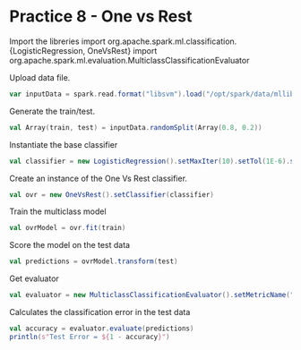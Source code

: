 # Practice 8 - One vs Rest

Import the libreries
import org.apache.spark.ml.classification.{LogisticRegression, OneVsRest}
import org.apache.spark.ml.evaluation.MulticlassClassificationEvaluator

Upload data file.
```scala
var inputData = spark.read.format("libsvm").load("/opt/spark/data/mllib/sample_multiclass_classification_data.txt")
```
Generate the train/test.
```scala
val Array(train, test) = inputData.randomSplit(Array(0.8, 0.2))
```
Instantiate the base classifier
```scala
val classifier = new LogisticRegression().setMaxIter(10).setTol(1E-6).setFitIntercept(true)
```
Create an instance of the One Vs Rest classifier.
```scala
val ovr = new OneVsRest().setClassifier(classifier)
```
Train the multiclass model
```scala
val ovrModel = ovr.fit(train)
```
Score the model on the test data
```scala
val predictions = ovrModel.transform(test)
```
Get evaluator
```scala
val evaluator = new MulticlassClassificationEvaluator().setMetricName("accuracy")
```
Calculates the classification error in the test data
```scala
val accuracy = evaluator.evaluate(predictions)
println(s"Test Error = ${1 - accuracy}")
```
